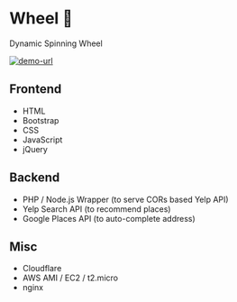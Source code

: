 # Wheel 🔮

Dynamic Spinning Wheel 

[![demo-url](https://img.shields.io/badge/Demo_URL-AWS-brightgreen.svg?style=plastic)](https://surabhi.0x10.info/wheel/wheel.html)

## Frontend
- HTML
- Bootstrap
- CSS
- JavaScript
- jQuery

## Backend
- PHP / Node.js Wrapper (to serve CORs based Yelp API)
- Yelp Search API  (to recommend places)
- Google Places API (to auto-complete address)

## Misc
- Cloudflare
- AWS AMI / EC2 / t2.micro
- nginx





